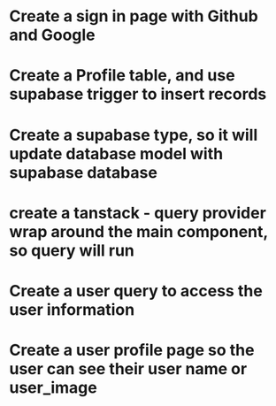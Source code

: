 # Create a sign in page with Github and Google
# Create a Profile table, and use supabase trigger to insert records
# Create a supabase type, so it will update database model with supabase database
# create a tanstack - query provider wrap around the main component, so query will run
# Create a user query to access the user information
# Create a user profile page so the user can see their user name or user_image
